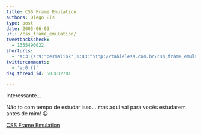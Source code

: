 ```yaml
---
title: CSS Frame Emulation
authors: Diego Eis
type: post
date: 2005-06-03
url: /css_frame_emulation/
tweetbackscheck:
  - 1355490022
shorturls:
  - 'a:3:{s:9:"permalink";s:43:"http://tableless.com.br/css_frame_emulation";s:7:"tinyurl";s:26:"http://tinyurl.com/3d56rda";s:4:"isgd";s:19:"http://is.gd/PXEWCF";}'
twittercomments:
  - 'a:0:{}'
dsq_thread_id: 503032781

---
```

Interessante&#8230;
  
Não to com tempo de estudar isso&#8230; mas aqui vai para vocês estudarem antes de mim! 😀 

[CSS Frame Emulation][1]

 [1]: http://www.stunicholls.myby.co.uk/layouts/frame.html